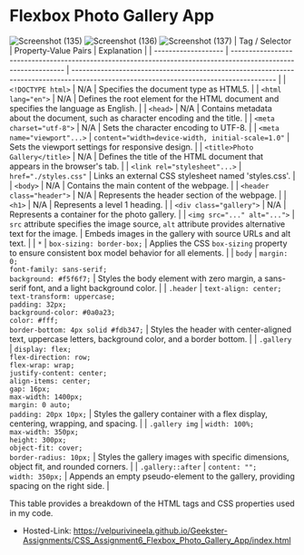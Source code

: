 # Flexbox Photo Gallery App
![Screenshot (135)](https://github.com/VelpuriVineela/Geekster-Assignments/assets/134683293/6fd95ef1-46f9-4a72-aeeb-93cf80c8eab8)
![Screenshot (136)](https://github.com/VelpuriVineela/Geekster-Assignments/assets/134683293/f930648d-0fcd-4391-80b9-38d2b6209cf7)
![Screenshot (137)](https://github.com/VelpuriVineela/Geekster-Assignments/assets/134683293/3155fff4-da22-4483-aef1-6d28d8f1f0c0)
| Tag / Selector      | Property-Value Pairs                                                                                           | Explanation                                                                                                                            |
| ------------------- | -------------------------------------------------------------------------------------------------------------- | -------------------------------------------------------------------------------------------------------------------------------------- |
| `<!DOCTYPE html>`   | N/A                                                                                                            | Specifies the document type as HTML5.                                                                                                   |
| `<html lang="en">`  | N/A                                                                                                            | Defines the root element for the HTML document and specifies the language as English.                                                |
| `<head>`            | N/A                                                                                                            | Contains metadata about the document, such as character encoding and the title.                                                       |
| `<meta charset="utf-8">` | N/A                                                                                                        | Sets the character encoding to UTF-8.                                                                                                  |
| `<meta name="viewport"...>` | `content="width=device-width, initial-scale=1.0"` | Sets the viewport settings for responsive design.                                                                                       |
| `<title>Photo Gallery</title>` | N/A                                                                                                        | Defines the title of the HTML document that appears in the browser's tab.                                                               |
| `<link rel="stylesheet"...>` | `href="./styles.css"`                                                                                   | Links an external CSS stylesheet named 'styles.css'.                                                                                    |
| `<body>`            | N/A                                                                                                            | Contains the main content of the webpage.                                                                                                |
| `<header class="header">` | N/A                                                                                                        | Represents the header section of the webpage.                                                                                            |
| `<h1>`              | N/A                                                                                                            | Represents a level 1 heading.                                                                                                          |
| `<div class="gallery">` | N/A                                                                                                        | Represents a container for the photo gallery.                                                                                            |
| `<img src="..." alt="...">` | `src` attribute specifies the image source, `alt` attribute provides alternative text for the image. | Embeds images in the gallery with source URLs and alt text.                                                                              |
| `*`                 | `box-sizing: border-box;`                                                                                     | Applies the CSS `box-sizing` property to ensure consistent box model behavior for all elements.                                      |
| `body`              | `margin: 0;`<br>`font-family: sans-serif;`<br>`background: #f5f6f7;`                                        | Styles the body element with zero margin, a sans-serif font, and a light background color.                                            |
| `.header`           | `text-align: center;`<br>`text-transform: uppercase;`<br>`padding: 32px;`<br>`background-color: #0a0a23;`<br>`color: #fff;`<br>`border-bottom: 4px solid #fdb347;` | Styles the header with center-aligned text, uppercase letters, background color, and a border bottom. |
| `.gallery`          | `display: flex;`<br>`flex-direction: row;`<br>`flex-wrap: wrap;`<br>`justify-content: center;`<br>`align-items: center;`<br>`gap: 16px;`<br>`max-width: 1400px;`<br>`margin: 0 auto;`<br>`padding: 20px 10px;` | Styles the gallery container with a flex display, centering, wrapping, and spacing. |
| `.gallery img`      | `width: 100%;`<br>`max-width: 350px;`<br>`height: 300px;`<br>`object-fit: cover;`<br>`border-radius: 10px;` | Styles the gallery images with specific dimensions, object fit, and rounded corners. |
| `.gallery::after`   | `content: "";`<br>`width: 350px;` | Appends an empty pseudo-element to the gallery, providing spacing on the right side. |

This table provides a breakdown of the HTML tags and CSS properties used in my code.
- Hosted-Link: https://velpurivineela.github.io/Geekster-Assignments/CSS_Assignment6_Flexbox_Photo_Gallery_App/index.html

